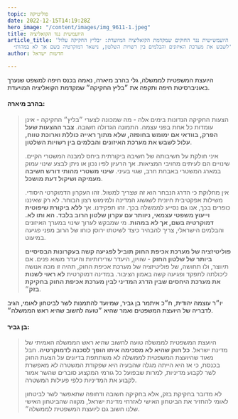 ```yaml
---
topic: פוליטיקה
date: 2022-12-15T14:19:28Z
hero_image: "/content/images/img_9611-1.jpeg"
title: היועמשית נגד הקואליציה
article_title: 'היועמש״שית נגד החוקים שמקדמת הקואליציה המיועדת: ״בליץ החקיקה עלול
  לשבש את מערכת האיזונים והבלמים בין רשויות השלטון, נישאר דמוקרטיה בשם אך לא במהות״'
author: חדשות ישראל

---
```

היועצת המשפטית לממשלה, גלי בהרב מיארה, נאמה בכנס חיפה למשפט שנערך באוניברסיטת חיפה ותקפה את ״בליץ החקיקה״ שמקדמת הקואליציה המויעדת.

#### בהרב מיארה:

> הצעות החקיקה הנדונות בימים אלה - מה שמכונה לצערי ״בליץ״ החקיקה - אינן עומדות כל אחת בפני עצמה. התמונה הגדולה חשובה. **צבר ההצעות שעל הפרק, בוודאי אם ימומש בחופזה, שלא מתוך ראייה כוללת וארוכת טווח, עלול לשבש את מערכת האיזונים והבלמים בין רשויות השלטון**.
>
> איני חולקת על חשיבותה של חשיבה ביקורתית ביחס למבנה המשטרי הקיים. שינויים הם לעיתים מחויבי המציאות. אך הרעיון לפיו נכון או ניתן לבצע שינוי עמוק במארג המשטרי באבחת חרב, שגוי בעיני. **שינוי משטרי מהותי דורש חשיבה מעמיקה ושיקול דעת מושכל**.
>
> אין מחלוקת כי הדרג הנבחר הוא זה שצריך למשול. זהו העקרון הדמוקרטי היסודי. משילות אפקטיבית חיונית לשגשוג המדינה ולמימוש רצון הבוחר. לא רק שאיננו כופרים בכך, אנו גם נסייע לממשלה בכך. זהו תפקידנו. אך **ללא ביקורת שיפוטית וייעוץ משפטי עצמאי, ניוותר עם עקרון שלטון הרוב בלבד. הא ותו לא. דמוקרטיה בשם, אך לא במהות**. מי שמבקש לערוך שינוי במערך האיזונים והבלמים הישראלי, צריך להבהיר כיצד לשיטתו ירוסן כוחו של הרוב מפני פגיעה במיעוט.
>
> **פוליטיזציה של מערכת אכיפת החוק תוביל לפגיעה קשה בעקרונות הבסיסיים ביותר של שלטון החוק** - שוויון, היעדר שרירותיות והיעדר משוא פנים. אם תיווצר, ולו תחושה, של פוליטיזציה של מערכת אכיפת החוק, תהיה זו מכה אנושה ליכולתה לתפקד ופגיעה קשה באמון הציבור. במדינה דמוקרטית **לא ראוי לשנות את מערכת היחסים שבין הדרג המדיני לבין מערכת אכיפת החוק בחקיקת בזק**״.

יו״ר עוצמה יהודית, ח״כ איתמר בן גביר, שמיועד להתמנות לשר לביטחון לאומי, הגיב לדבריה של היועצת המשפטים ואמר שהיא ״טועה לחשוב שהיא ראש הממשלה״.

#### בן גביר:

> היועצת המשפטית לממשלה טועה לחשוב שהיא ראש הממשלה האמיתי של מדינת ישראל. **כל חוק שהיא לא מסכימה איתו הופך לסכנה לדמוקרטיה**. חבל מאוד שהיועצת המשפטית לממשלה לא משתתפת בדיונים על הצעת החוק בכנסת, כי אז היא הייתה מגלה שהבעיה היא שפקודת המשטרה לא מאפשרת לשר לקבוע מדיניות, למרות שבפועל כל גורמי המקצוע סוברים שהשר אמור לקבוע את המדיניות כלפי פעילות המשטרה.
>
> לא מדובר בחקיקת בזק, אלא בחקיקה חשובה ודחופה שתאפשר לשר לביטחון לאומי להחזיר את הביטחון האישי לאזרחי מדינת ישראל, מקווה שהביטחון האישי שלנו חשוב גם ליועצת המשפטית לממשלה״.